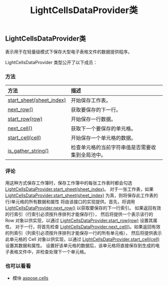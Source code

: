 ﻿---
title: LightCellsDataProvider类
second_title: Aspose.Cells for Python via .NET API 参考资料
description:
type: docs
weight: 1000
url: /zh/python-net/aspose.cells/lightcellsdataprovider/
is_root: false
---
##  LightCellsDataProvider类
表示用于在轻量级模式下保存大型电子表格文件的数据提供程序。



LightCellsDataProvider 类型公开了以下成员：

### 方法
|方法|描述|
| :- | :- |
| [start_sheet(sheet_index)](/cells/zh/python-net/aspose.cells/lightcellsdataprovider/start_sheet/#int) |开始保存工作表。|
| [next_row()](/cells/zh/python-net/aspose.cells/lightcellsdataprovider/next_row/#) |获取要保存的下一行。|
| [start_row(row)](/cells/zh/python-net/aspose.cells/lightcellsdataprovider/start_row/#Row) |开始保存一行数据。|
| [next_cell()](/cells/zh/python-net/aspose.cells/lightcellsdataprovider/next_cell/#) |获取下一个要保存的单元格。|
| [start_cell(cell)](/cells/zh/python-net/aspose.cells/lightcellsdataprovider/start_cell/#Cell) |开始保存一个单元格的数据。|
| [is_gather_string()](/cells/zh/python-net/aspose.cells/lightcellsdataprovider/is_gather_string/#) |检查单元格的当前字符串值是否需要收集到全局池中。|



### 评论

用这种方式保存工作簿时，保存工作簿中的每张工作表时都会勾选[LightCellsDataProvider.start_sheet(sheet_index)](/cells/zh/python-net/aspose.cells/lightcellsdataprovider/start_sheet)。
对于一张工作表，如果 [LightCellsDataProvider.start_sheet(sheet_index)](/cells/zh/python-net/aspose.cells/lightcellsdataprovider/start_sheet) 为真，则将保存此工作表的行/单元格的所有数据和属性
将由该接口的实现提供。首先，将调用 [LightCellsDataProvider.next_row()](/cells/zh/python-net/aspose.cells/lightcellsdataprovider/next_row) 以获取要保存的下一行索引。
如果返回有效的行索引（行索引必须按升序排列才能保存行），
然后将提供一个表示该行的 Row 对象以供实现，以通过 [LightCellsDataProvider.start_row(row)](/cells/zh/python-net/aspose.cells/lightcellsdataprovider/start_row) 设置其属性。
对于一行，将首先检查 [LightCellsDataProvider.next_cell()](/cells/zh/python-net/aspose.cells/lightcellsdataprovider/next_cell)。如果返回有效的列索引（列索引必须按升序排列才能保存一行的所有单元格），
然后将提供表示此单元格的 Cell 对象以供实现，以通过 [LightCellsDataProvider.start_cell(cell)](/cells/zh/python-net/aspose.cells/lightcellsdataprovider/start_cell) 设置其数据和属性。
设置好该单元格的数据后，该单元格将直接保存到生成的电子表格文件中，并检查处理下一个单元格。

### 也可以看看
* 模块 [aspose.cells](..)
